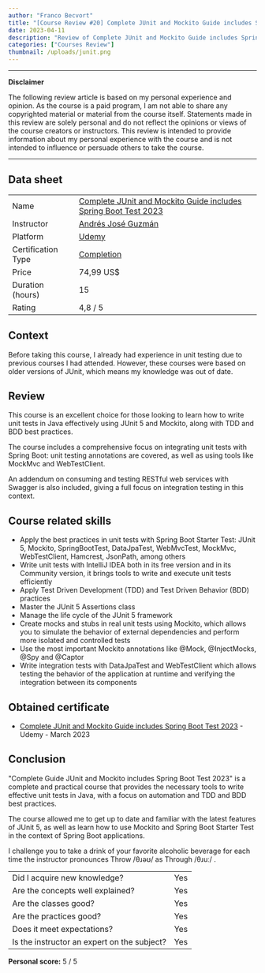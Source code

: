 ```yaml
---
author: "Franco Becvort"
title: "[Course Review #20] Complete JUnit and Mockito Guide includes Spring Boot Test 2023"
date: 2023-04-11
description: "Review of Complete JUnit and Mockito Guide includes Spring Boot Test 2023"
categories: ["Courses Review"]
thumbnail: /uploads/junit.png
---
```


---

**Disclaimer**

The following review article is based on my personal experience and opinion. As the course is a paid program, I am not able to share any copyrighted material or material from the course itself. Statements made in this review are solely personal and do not reflect the opinions or views of the course creators or instructors. This review is intended to provide information about my personal experience with the course and is not intended to influence or persuade others to take the course.

---

## Data sheet

|                    |                                                                                                                                                |
| ------------------ | ---------------------------------------------------------------------------------------------------------------------------------------------- |
| Name               | [Complete JUnit and Mockito Guide includes Spring Boot Test 2023](https://www.udemy.com/course/curso-completo-junit-mockito-spring-boot-test/) |
| Instructor         | [Andrés José Guzmán](https://www.linkedin.com/in/andresguzf/)                                                                                  |
| Platform           | [Udemy](https://www.udemy.com/)                                                                                                                |
| Certification Type | [Completion](https://support.udemy.com/hc/en-us/sections/360011037194-Certificates-of-Completion)                                              |
| Price              | 74,99 US$                                                                                                                                      |
| Duration \(hours\) | 15                                                                                                                                             |
| Rating             | 4,8 / 5                                                                                                                                        |

## Context

Before taking this course, I already had experience in unit testing due to previous courses I had attended. However, these courses were based on older versions of JUnit, which means my knowledge was out of date.

## Review

This course is an excellent choice for those looking to learn how to write unit tests in Java effectively using JUnit 5 and Mockito, along with TDD and BDD best practices.

The course includes a comprehensive focus on integrating unit tests with Spring Boot: unit testing annotations are covered, as well as using tools like MockMvc and WebTestClient.

An addendum on consuming and testing RESTful web services with Swagger is also included, giving a full focus on integration testing in this context.

## Course related skills

- Apply the best practices in unit tests with Spring Boot Starter Test: JUnit 5, Mockito, SpringBootTest, DataJpaTest, WebMvcTest, MockMvc, WebTestClient, Hamcrest, JsonPath, among others
- Write unit tests with IntelliJ IDEA both in its free version and in its Community version, it brings tools to write and execute unit tests efficiently
- Apply Test Driven Development (TDD) and Test Driven Behavior (BDD) practices
- Master the JUnit 5 Assertions class
- Manage the life cycle of the JUnit 5 framework
- Create mocks and stubs in real unit tests using Mockito, which allows you to simulate the behavior of external dependencies and perform more isolated and controlled tests
- Use the most important Mockito annotations like @Mock, @InjectMocks, @Spy and @Captor
- Write integration tests with DataJpaTest and WebTestClient which allows testing the behavior of the application at runtime and verifying the integration between its components

## Obtained certificate

- [Complete JUnit and Mockito Guide includes Spring Boot Test 2023](https://udemy-certificate.s3.amazonaws.com/pdf/UC-9eac9747-882e-47b5-bc94-2c8007fd15b6.pdf) - Udemy - March 2023

## Conclusion

"Complete Guide JUnit and Mockito includes Spring Boot Test 2023" is a complete and practical course that provides the necessary tools to write effective unit tests in Java, with a focus on automation and TDD and BDD best practices.

The course allowed me to get up to date and familiar with the latest features of JUnit 5, as well as learn how to use Mockito and Spring Boot Starter Test in the context of Spring Boot applications.

I challenge you to take a drink of your favorite alcoholic beverage for each time the instructor pronounces Throw /θɹəʊ/ as Through /θɹuː/ .

|                                             |     |
| ------------------------------------------- | --- |
| Did I acquire new knowledge?                | Yes |
| Are the concepts well explained?            | Yes |
| Are the classes good?                       | Yes |
| Are the practices good?                     | Yes |
| Does it meet expectations?                  | Yes |
| Is the instructor an expert on the subject? | Yes |

**Personal score:** 5 / 5
